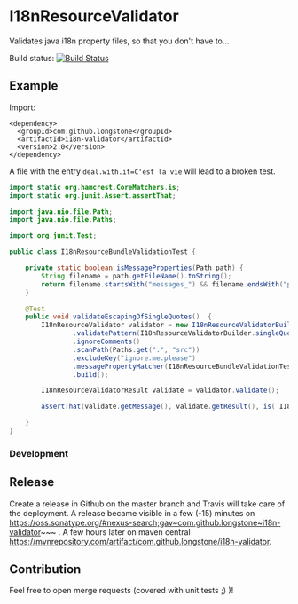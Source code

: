 # I18nResourceValidator
Validates java i18n property files, so that you don't have to...

Build status: [![Build Status](https://travis-ci.com/longstone/I18nResourceValidator.svg?branch=master)](https://travis-ci.com/longstone/I18nResourceValidator)

## Example

Import:
```
<dependency>
  <groupId>com.github.longstone</groupId>
  <artifactId>i18n-validator</artifactId>
  <version>2.0</version>
</dependency>
```

A file with the entry `deal.with.it=C'est la vie` will lead to a broken test.

``` java
import static org.hamcrest.CoreMatchers.is;
import static org.junit.Assert.assertThat;

import java.nio.file.Path;
import java.nio.file.Paths;

import org.junit.Test;

public class I18nResourceBundleValidationTest {

	private static boolean isMessageProperties(Path path) {
		String filename = path.getFileName().toString();
		return filename.startsWith("messages_") && filename.endsWith("properties");
	}

	@Test
	public void validateEscapingOfSingleQuotes()  {
		I18nResourceValidator validator = new I18nResourceValidatorBuilder()
				.validatePattern(I18nResourceValidatorBuilder.singleQuotePattern())
				.ignoreComments()
				.scanPath(Paths.get(".", "src"))
				.excludeKey("ignore.me.please")
				.messagePropertyMatcher(I18nResourceBundleValidationTest::isMessageProperties)
				.build();

		I18nResourceValidatorResult validate = validator.validate();

		assertThat(validate.getMessage(), validate.getResult(), is( I18nResourceValidatorResult.State.VALID));

	}
}
```
### Development

## Release

Create a release in Github on the master branch and Travis will take care of the deployment. A release became visible in a few (-15) minutes on https://oss.sonatype.org/#nexus-search;gav~com.github.longstone~i18n-validator~~~ . A few hours later on maven central https://mvnrepository.com/artifact/com.github.longstone/i18n-validator.

## Contribution

Feel free to open merge requests (covered with unit tests ;) )!
